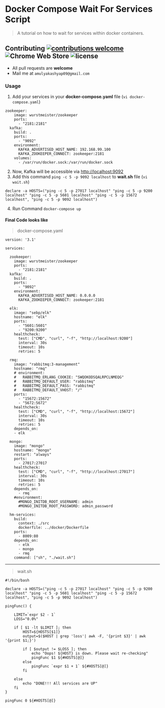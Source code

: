 # Docker Compose Wait For Services Script
> A tutorial on how to wait for services within docker containers.

## Contributing [![contributions welcome](https://img.shields.io/badge/contributions-welcome-brightgreen.svg?style=flat)](https://github.com/dwyl/esta/issues) ![Chrome Web Store](https://img.shields.io/chrome-web-store/price/nimelepbpejjlbmoobocpfnjhihnpked.svg) ![license](https://img.shields.io/github/license/mashape/apistatus.svg)

* All pull requests are **welcome**
* Mail me at `amulyakashyap09@gmail.com`

### Usage
1. Add your services in your **docker-compose.yaml** file (`vi docker-compose.yaml`)
```
zookeeper:
    image: wurstmeister/zookeeper
    ports:
      - "2181:2181"
  kafka:
    build: .
    ports:
      - "9092"
    environment:
      KAFKA_ADVERTISED_HOST_NAME: 192.168.99.100
      KAFKA_ZOOKEEPER_CONNECT: zookeeper:2181
    volumes:
      - /var/run/docker.sock:/var/run/docker.sock
```

2. Now, Kafka will be accessible via [http://localhost:9092](http://localhost:9092)
3. Add this command `ping -c 5 -p 9092 localhost` to **wait.sh** file (`vi wait.sh`)

```
declare -a HOSTS=("ping -c 5 -p 27017 localhost" "ping -c 5 -p 9200 localhost" "ping -c 5 -p 5601 localhost" "ping -c 5 -p 15672 localhost", "ping -c 5 -p 9092 localhost")
```
4. Run Command `docker-compose up`

#### Final Code looks like

> docker-compose.yaml
```
version: '3.1'

services:

  zookeeper:
    image: wurstmeister/zookeeper
    ports:
      - "2181:2181"
  kafka:
    build: .
    ports:
      - "9092"
    environment:
      KAFKA_ADVERTISED_HOST_NAME: 0.0.0.0
      KAFKA_ZOOKEEPER_CONNECT: zookeeper:2181

  elk:
    image: "sebp/elk"
    hostname: "elk"
    ports:
      - "5601:5601"
      - "9200:9200"
    healthcheck:
      test: ["CMD", "curl", "-f", "http://localhost:9200"]
      interval: 30s
      timeout: 10s
      retries: 5
  
  rmq:
    image: "rabbitmq:3-management"
    hostname: "rmq"
    # environment:
    #   RABBITMQ_ERLANG_COOKIE: "SWQOKODSQALRPCLNMEQG"
    #   RABBITMQ_DEFAULT_USER: "rabbitmq"
    #   RABBITMQ_DEFAULT_PASS: "rabbitmq"
    #   RABBITMQ_DEFAULT_VHOST: "/"
    ports:
      - "15672:15672"
      - "5672:5672"
    healthcheck:
      test: ["CMD", "curl", "-f", "http://localhost:15672"]
      interval: 30s
      timeout: 10s
      retries: 5
    depends_on:
    - elk
  
  mongo:
    image: "mongo"
    hostname: "mongo"
    restart: "always"
    ports:
      - 27017:27017
    healthcheck:
      test: ["CMD", "curl", "-f", "http://localhost:27017"]
      interval: 30s
      timeout: 10s
      retries: 5
    depends_on:
      - rmq
    #environment:
      #MONGO_INITDB_ROOT_USERNAME: admin
      #MONGO_INITDB_ROOT_PASSWORD: admin_password
    
  hm-services:
    build:
      context: ./src
      dockerfile: ../docker/Dockerfile
    ports:
      - 8009:80
    depends_on:
      - elk
      - mongo
      - rmq
    command: ["sh", "./wait.sh"]
```
___

> wait.sh
```
#!/bin/bash

declare -a HOSTS=("ping -c 5 -p 27017 localhost" "ping -c 5 -p 9200 localhost" "ping -c 5 -p 5601 localhost" "ping -c 5 -p 15672 localhost", "ping -c 5 -p 9092 localhost")

pingFunc() {

    LIMIT=`expr $2 - 1`
    LOSS="0.0%"

    if [ $1 -lt $LIMIT ]; then
        HOST=${HOSTS[$1]}
        output=$($HOST | grep 'loss'| awk -F, '{print $3}' | awk '{print $1;}')

        if [ $output != $LOSS ]; then
            echo "Oops! ${HOST} is down. Please wait re-checking"
            pingFunc $1 ${#HOSTS[@]}
        else
            pingFunc `expr $1 + 1` ${#HOSTS[@]}
        fi
        
    else
        echo "DONE!!! All services are UP"
    fi
}

pingFunc 0 ${#HOSTS[@]}
```
